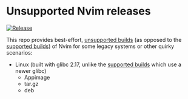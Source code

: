 # Unsupported Nvim releases

[![Release](https://github.com/neovim/neovim-releases/actions/workflows/release.yml/badge.svg)](https://github.com/neovim/neovim-releases/actions/workflows/release.yml)

This repo provides best-effort, [unsupported builds](https://github.com/neovim/neovim-releases/releases)
(as opposed to the [supported builds](https://github.com/neovim/neovim/releases)) of Nvim for some legacy
systems or other quirky scenarios:

- Linux (built with glibc 2.17, unlike the [supported builds](https://github.com/neovim/neovim/releases)
  which use a newer glibc)
    - Appimage
    - tar.gz
    - deb
